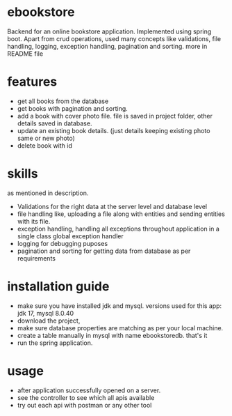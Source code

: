 # ebookstore

Backend for an online bookstore application. Implemented using spring boot. Apart from crud operations, used many concepts like validations, file handling, logging, exception handling, pagination and sorting. more in README file

# features

- get all books from the database
- get books with pagination and sorting.
- add a book with cover photo file. file is saved in project folder, other details saved in database.
- update an existing book details. (just details keeping existing photo same or new photo)
- delete book with id

# skills

as mentioned in description.

- Validations for the right data at the server level and database level
- file handling like, uploading a file along with entities and sending entities with its file.
- exception handling, handling all exceptions throughout application in a single class global exception handler
- logging for debugging puposes
- pagination and sorting for getting data from database as per requirements

# installation guide

- make sure you have installed jdk and mysql. versions used for this app: jdk 17, mysql 8.0.40
- download the project,
- make sure database properties are matching as per your local machine.
- create a table manually in mysql with name ebookstoredb. that's it
- run the spring application.

# usage

- after application successfully opened on a server.
- see the controller to see which all apis available
- try out each api with postman or any other tool
